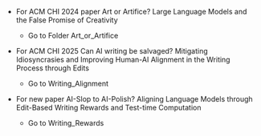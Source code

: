 - For ACM CHI 2024 paper Art or Artifice? Large Language Models and the False Promise of Creativity 
  - Go to Folder Art_or_Artifice

- For ACM CHI 2025 Can AI writing be salvaged? Mitigating Idiosyncrasies and Improving Human-AI Alignment in the Writing Process through Edits
  - Go to Writing_Alignment
 
- For new paper AI-Slop to AI-Polish? Aligning Language Models through Edit-Based Writing Rewards and Test-time Computation
  - Go to Writing_Rewards  
